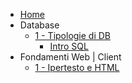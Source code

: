 - [Home](/)
- Database
  - [1 - Tipologie di DB](db/lezione1.md)
    - [Intro SQL](db/lezione1.md?id=sql)
- Fondamenti Web | Client
  - [1 - Ipertesto e HTML](intro_web/lezione1.md)
